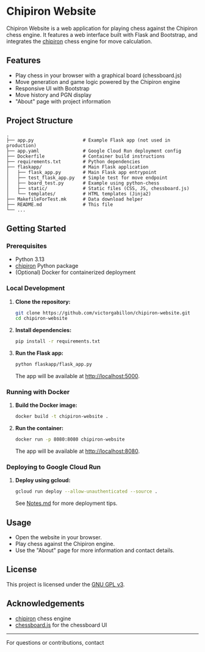 # Chipiron Website

Chipiron Website is a web application for playing chess against the Chipiron chess engine. It features a web interface built with Flask and Bootstrap, and integrates the [chipiron](https://github.com/victorgabillon/chipiron) chess engine for move calculation.

## Features

- Play chess in your browser with a graphical board (chessboard.js)
- Move generation and game logic powered by the Chipiron engine
- Responsive UI with Bootstrap
- Move history and PGN display
- "About" page with project information

## Project Structure

```
.
├── app.py                  # Example Flask app (not used in production)
├── app.yaml                # Google Cloud Run deployment config
├── Dockerfile              # Container build instructions
├── requirements.txt        # Python dependencies
├── flaskapp/               # Main Flask application
│   ├── flask_app.py        # Main Flask app entrypoint
│   ├── test_flask_app.py   # Simple test for move endpoint
│   ├── board_test.py       # Example using python-chess
│   ├── static/             # Static files (CSS, JS, chessboard.js)
│   └── templates/          # HTML templates (Jinja2)
├── MakefileForTest.mk      # Data download helper
├── README.md               # This file
└── ...
```

## Getting Started

### Prerequisites

- Python 3.13
- [chipiron](https://github.com/victorgabillon/chipiron) Python package
- (Optional) Docker for containerized deployment

### Local Development

1. **Clone the repository:**
    ```sh
    git clone https://github.com/victorgabillon/chipiron-website.git
    cd chipiron-website
    ```

2. **Install dependencies:**
    ```sh
    pip install -r requirements.txt
    ```

3. **Run the Flask app:**
    ```sh
    python flaskapp/flask_app.py
    ```
    The app will be available at [http://localhost:5000](http://localhost:5000).

### Running with Docker

1. **Build the Docker image:**
    ```sh
    docker build -t chipiron-website .
    ```

2. **Run the container:**
    ```sh
    docker run -p 8080:8080 chipiron-website
    ```
    The app will be available at [http://localhost:8080](http://localhost:8080).

### Deploying to Google Cloud Run

1. **Deploy using gcloud:**
    ```sh
    gcloud run deploy --allow-unauthenticated --source .
    ```
    See [Notes.md](Notes.md) for more deployment tips.

## Usage

- Open the website in your browser.
- Play chess against the Chipiron engine.
- Use the "About" page for more information and contact details.

## License

This project is licensed under the [GNU GPL v3](LICENSE).

## Acknowledgements

- [chipiron](https://github.com/victorgabillon/chipiron) chess engine
- [chessboard.js](https://github.com/oakmac/chessboardjs) for the chessboard UI

---

For questions or contributions, contact

